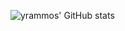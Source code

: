 ![yrammos' GitHub stats](https://github-readme-stats.vercel.app/api?username=yrammos&count_private=true&show_icons=true&theme=dark&hide_title=true&hide_rank=true&include_all_commits=true&bg_color=#000000)
